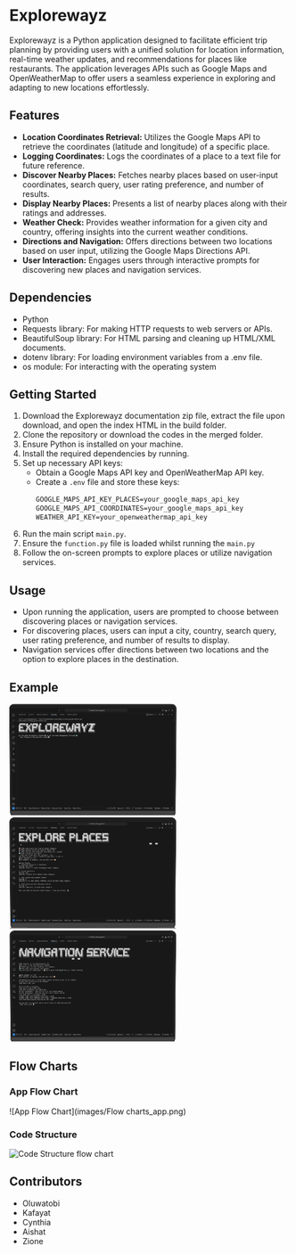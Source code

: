 # Explorewayz

Explorewayz is a Python application designed to facilitate efficient trip planning by providing users with a unified solution for location information, real-time weather updates, and recommendations for places like restaurants. The application leverages APIs such as Google Maps and OpenWeatherMap to offer users a seamless experience in exploring and adapting to new locations effortlessly.

## Features

- **Location Coordinates Retrieval:** Utilizes the Google Maps API to retrieve the coordinates (latitude and longitude) of a specific place.
- **Logging Coordinates:** Logs the coordinates of a place to a text file for future reference.
- **Discover Nearby Places:** Fetches nearby places based on user-input coordinates, search query, user rating preference, and number of results.
- **Display Nearby Places:** Presents a list of nearby places along with their ratings and addresses.
- **Weather Check:** Provides weather information for a given city and country, offering insights into the current weather conditions.
- **Directions and Navigation:** Offers directions between two locations based on user input, utilizing the Google Maps Directions API.
- **User Interaction:** Engages users through interactive prompts for discovering new places and navigation services.

## Dependencies

- Python
- Requests library: For making HTTP requests to web servers or APIs.
- BeautifulSoup library: For HTML parsing and cleaning up HTML/XML documents.
- dotenv library: For loading environment variables from a .env file.
- os module: For interacting with the operating system

## Getting Started

1. Download the Explorewayz documentation zip file, extract the file upon download, and open the index HTML in the build folder.
2. Clone the repository or download the codes in the merged folder.
3. Ensure Python is installed on your machine.
4. Install the required dependencies by running.
5. Set up necessary API keys:
    - Obtain a Google Maps API key and OpenWeatherMap API key.
    - Create a `.env` file and store these keys:
        ```
        GOOGLE_MAPS_API_KEY_PLACES=your_google_maps_api_key
        GOOGLE_MAPS_API_COORDINATES=your_google_maps_api_key
        WEATHER_API_KEY=your_openweathermap_api_key
        ```
6. Run the main script `main.py`.
7. Ensure the `function.py` file is loaded whilst running the `main.py`
8. Follow the on-screen prompts to explore places or utilize navigation services.


## Usage

- Upon running the application, users are prompted to choose between discovering places or navigation services.
- For discovering places, users can input a city, country, search query, user rating preference, and number of results to display.
- Navigation services offer directions between two locations and the option to explore places in the destination.


## Example
<img src="Images/Welcomepage.png" width="300" height="200"> <img src="Images/Exploreplaces.png" width="300" height="200"><img src="Images/Navigation.png" width="300" height="200">


## Flow Charts
### App Flow Chart
![App Flow Chart](images/Flow charts_app.png)


### Code Structure

![Code Structure flow chart](images/codeStructure_Flowchart)



## Contributors

- Oluwatobi
- Kafayat
- Cynthia
- Aishat
- Zione

